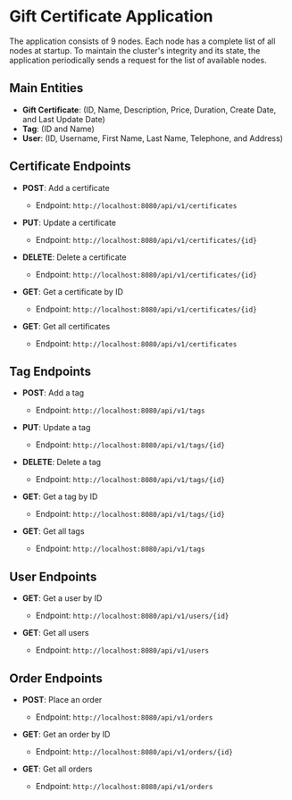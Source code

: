 # Gift Certificate Application

The application consists of 9 nodes. Each node has a complete list of all nodes at startup. To maintain the cluster's integrity and its state, the application periodically sends a request for the list of available nodes. 

## Main Entities

- **Gift Certificate**: (ID, Name, Description, Price, Duration, Create Date, and Last Update Date)
- **Tag**: (ID and Name)
- **User**: (ID, Username, First Name, Last Name, Telephone, and Address)

## Certificate Endpoints

- **POST**: Add a certificate
  - Endpoint: `http://localhost:8080/api/v1/certificates`

- **PUT**: Update a certificate
  - Endpoint: `http://localhost:8080/api/v1/certificates/{id}`

- **DELETE**: Delete a certificate
  - Endpoint: `http://localhost:8080/api/v1/certificates/{id}`

- **GET**: Get a certificate by ID
  - Endpoint: `http://localhost:8080/api/v1/certificates/{id}`

- **GET**: Get all certificates
  - Endpoint: `http://localhost:8080/api/v1/certificates`

## Tag Endpoints

- **POST**: Add a tag
  - Endpoint: `http://localhost:8080/api/v1/tags`

- **PUT**: Update a tag
  - Endpoint: `http://localhost:8080/api/v1/tags/{id}`

- **DELETE**: Delete a tag
  - Endpoint: `http://localhost:8080/api/v1/tags/{id}`

- **GET**: Get a tag by ID
  - Endpoint: `http://localhost:8080/api/v1/tags/{id}`

- **GET**: Get all tags
  - Endpoint: `http://localhost:8080/api/v1/tags`

## User Endpoints

- **GET**: Get a user by ID
  - Endpoint: `http://localhost:8080/api/v1/users/{id}`

- **GET**: Get all users
  - Endpoint: `http://localhost:8080/api/v1/users`

## Order Endpoints

- **POST**: Place an order
  - Endpoint: `http://localhost:8080/api/v1/orders`

- **GET**: Get an order by ID
  - Endpoint: `http://localhost:8080/api/v1/orders/{id}`

- **GET**: Get all orders
  - Endpoint: `http://localhost:8080/api/v1/orders`
